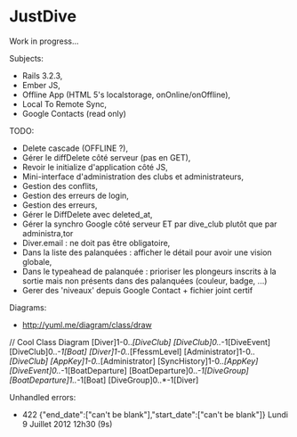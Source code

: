 JustDive
========

Work in progress...

Subjects:
- Rails 3.2.3,
- Ember JS,
- Offline App (HTML 5's localstorage, onOnline/onOffline),
- Local To Remote Sync,
- Google Contacts (read only)

TODO:
- Delete cascade (OFFLINE ?),
- Gérer le diffDelete côté serveur (pas en GET),
- Revoir le initialize d'application côté JS,
- Mini-interface d'administration des clubs et administrateurs,
- Gestion des conflits,
- Gestion des erreurs de login,
- Gestion des erreurs,
- Gérer le DiffDelete avec deleted_at,
- Gérer la synchro Google côté serveur ET par dive_club plutôt que par administra,tor
- Diver.email : ne doit pas être obligatoire,
- Dans la liste des palanquées : afficher le détail pour avoir une vision globale,
- Dans le typeahead de palanquée : prioriser les plongeurs inscrits à la sortie mais non présents dans des palanquées (couleur, badge, ...) 
- Gerer des 'niveaux' depuis Google Contact + fichier joint certif

Diagrams:
- http://yuml.me/diagram/class/draw

// Cool Class Diagram
[Diver]1-0..*[DiveClub]
[DiveClub]0..*-1[DiveEvent]
[DiveClub]0..*-1[Boat]
[Diver]1-0..*[FfessmLevel]
[Administrator]1-0..*[DiveClub]
[AppKey]1-0..*[Administrator]
[SyncHistory]1-0..*[AppKey]
[DiveEvent]0..*-1[BoatDeparture]
[BoatDeparture]0..*-1[DiveGroup]
[BoatDeparture]1..*-1[Boat]
[DiveGroup]0..*-1[Diver]


Unhandled errors:
- 422 	{"end_date":["can't be blank"],"start_date":["can't be blank"]} 	Lundi 9 Juillet 2012 	12h30 (9s)
